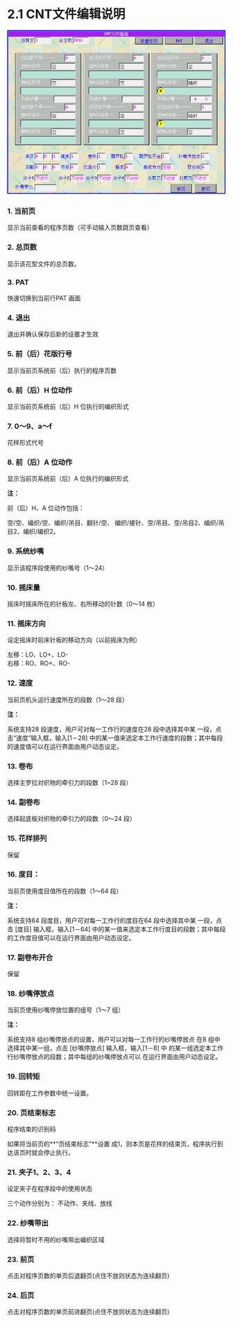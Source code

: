 # 2.1 CNT文件编辑说明

![](../.gitbook/assets/001%20%286%29.png)

### 1. 当前页

显示当前查看的程序页数（可手动输入页数跳页查看） 

### 2. 总页数

显示该花型文件的总页数。

### 3. PAT

快速切换到当前行PAT 画面

### 4. 退出

退出并确认保存后新的设置才生效 

### 5. 前（后）花版行号

显示当前页系统前（后）执行的程序页数

### 6. 前（后）H 位动作

显示当前页系统前（后）H 位执行的编织形式

### 7. 0～9、a～f

花样形式代号

### 8. 前（后）A 位动作

显示当前页系统前（后）A 位执行的编织形式 

**注：**

前（后）H、A 位动作包括：

空/空、编织/空、编织/吊目、翻针/空、 编织/接针、空/吊目、空/吊目2、编织/吊目2、编织/编织2。 

### 9. 系统纱嘴

显示该程序段使用的纱嘴号（1～24） 

### 10. 摇床量

摇床时摇床所在的针板左、右所移动的针数（0～14 枚）

### 11. 摇床方向

设定摇床时前床针板的移动方向（以前摇床为例） 

左移：LO、LO+、LO-   
右移：RO、RO+、RO- 

### 12. 速度

当前页机头运行速度所在的段数（1～28 段）

**注：**

系统支持28 段速度，用户可对每一工作行的速度在28 段中选择其中某 一段，点击“速度”输入框，输入\[1－28\] 中的某一值来选定本工作行速度的段数；其中每段的速度值可以在运行界面由用户动态设定。 

### 13. 卷布

选择主罗拉对织物的牵引力的段数（1~28 段）

### 14. 副卷布

选择起底板对织物的牵引力的段数（0～24 段） 

### 15. 花样排列

保留 

### 16. 度目：

当前页使用度目值所在的段数（1～64 段） 

**注：**

系统支持64 段度目，用户可对每一工作行的度目在64 段中选择其中某 一段，点击 \[度目\] 输入框，输入\[1－64\] 中的某一值来选定本工作行度目的段数；其中每段的工作度目值可以在运行界面由用户动态设定。 

### 17. 副卷布开合

保留 

### 18. 纱嘴停放点

当前页使用纱嘴停放位置的组号（1～7 组）

**注：**

系统支持8 组纱嘴停放点的设置，用户可以对每一工作行的纱嘴停放点 在8 组中选择其中某一组，点击 \[纱嘴停放点\] 输入框，输入\[1－8\] 中 的某一组选定本工作行纱嘴停放点的段数；其中每组的纱嘴停放点可以 在运行界面由用户动态设定。 

### 19. 回转矩

回转距在工作参数中统一设置。 

### 20. 页结束标志

程序结束的识别码

如果将当前页的**“页结束标志”**设置 成1，则本页是花样的结束页，程序执行到达该页时就会停止执行。 

### 21. 夹子1、2、3、4

设定夹子在程序段中的使用状态

三个动作分别为： 不动作、夹线、放线

### 22. 纱嘴带出

选择将暂时不用的纱嘴带出编织区域 

### 23. 前页

点击对程序页数的单页后退翻页\(点住不放则状态为连续翻页\) 

### 24. 后页

点击对程序页数的单页前进翻页\(点住不放则状态为连续翻页\)

